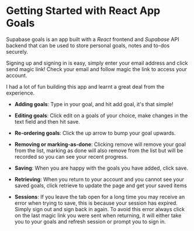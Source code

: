# Getting Started with React App Goals

Supabase goals is an app built with a _React_ frontend and _Supabase_ API backend that can be used to store personal goals, notes and to-dos securely.

Signing up and signing in is easy, simply enter your email address and click send magic link!
Check your email and follow magic the link to access your account.

I had a lot of fun building this app and learnt a great deal from the experience.

- **Adding goals**: Type in your goal, and hit add goal, it's that simple!

- **Editing goals**: Click edit on a goals of your choice, make changes in the text field and then hit save.

- **Re-ordering goals**: Click the up arrow to bump your goal upwards.

- **Removing or marking-as-done**: Clicking remove will remove your goal from the list, marking as done will also remove from the list but will be recorded so you can see your recent progress.

- **Saving**: When you are happy with the goals you have added, click save.

- **Retrieving**: When you return to your account and you cannot see your saved goals, click retrieve to update the page and get your saved items

- **Sessions**: If you leave the tab open for a long time you may receive an error when trying to save, this is because your session has expired. Simply sign out and sign back in again. To avoid this error always click on the last magic link you were sent when returning, it will either take you to your goals and refresh session or prompt you to sign in.
